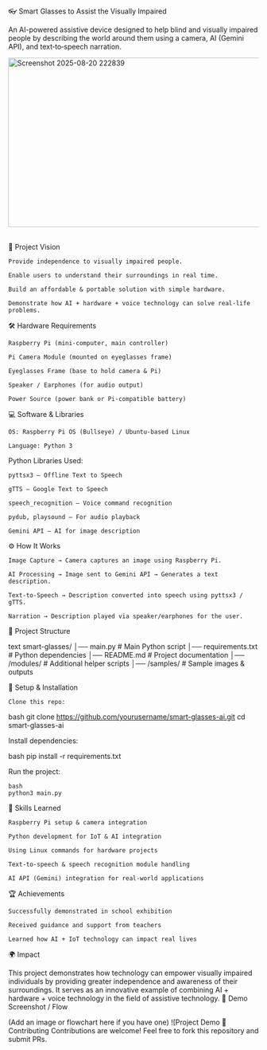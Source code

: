 👓 Smart Glasses to Assist the Visually Impaired

An AI-powered assistive device designed to help blind and visually impaired people by describing the world around them using a camera, AI (Gemini API), and text‑to‑speech narration.

<img src="https://github.com/user-attachments/assets/5b3bf466-d1f3-4d61-9b1b-167c133b733a" alt="Screenshot 2025-08-20 222839" width="642" height="340" />
<br><br>

📌 Project Vision

    Provide independence to visually impaired people.

    Enable users to understand their surroundings in real time.

    Build an affordable & portable solution with simple hardware.

    Demonstrate how AI + hardware + voice technology can solve real-life problems.

🛠️ Hardware Requirements

    Raspberry Pi (mini-computer, main controller)

    Pi Camera Module (mounted on eyeglasses frame)

    Eyeglasses Frame (base to hold camera & Pi)

    Speaker / Earphones (for audio output)

    Power Source (power bank or Pi-compatible battery)

💻 Software & Libraries

    OS: Raspberry Pi OS (Bullseye) / Ubuntu-based Linux

    Language: Python 3

Python Libraries Used:

    pyttsx3 – Offline Text to Speech

    gTTS – Google Text to Speech

    speech_recognition – Voice command recognition

    pydub, playsound – For audio playback

    Gemini API – AI for image description

⚙️ How It Works

    Image Capture → Camera captures an image using Raspberry Pi.

    AI Processing → Image sent to Gemini API → Generates a text description.

    Text-to-Speech → Description converted into speech using pyttsx3 / gTTS.

    Narration → Description played via speaker/earphones for the user.

📂 Project Structure

text
smart-glasses/
│── main.py              # Main Python script
│── requirements.txt     # Python dependencies
│── README.md            # Project documentation
│── /modules/            # Additional helper scripts
│── /samples/            # Sample images & outputs

🚀 Setup & Installation

    Clone this repo:

bash
git clone https://github.com/yourusername/smart-glasses-ai.git
cd smart-glasses-ai

Install dependencies:

bash
pip install -r requirements.txt

Run the project:

    bash
    python3 main.py

🎯 Skills Learned

    Raspberry Pi setup & camera integration

    Python development for IoT & AI integration

    Using Linux commands for hardware projects

    Text-to-speech & speech recognition module handling

    AI API (Gemini) integration for real-world applications

🏆 Achievements

    Successfully demonstrated in school exhibition

    Received guidance and support from teachers

    Learned how AI + IoT technology can impact real lives

🌍 Impact

This project demonstrates how technology can empower visually impaired individuals by providing greater independence and awareness of their surroundings.
It serves as an innovative example of combining AI + hardware + voice technology in the field of assistive technology.
📸 Demo Screenshot / Flow

(Add an image or flowchart here if you have one)
![Project Demo 🤝 Contributing
Contributions are welcome! Feel free to fork this repository and submit PRs.
